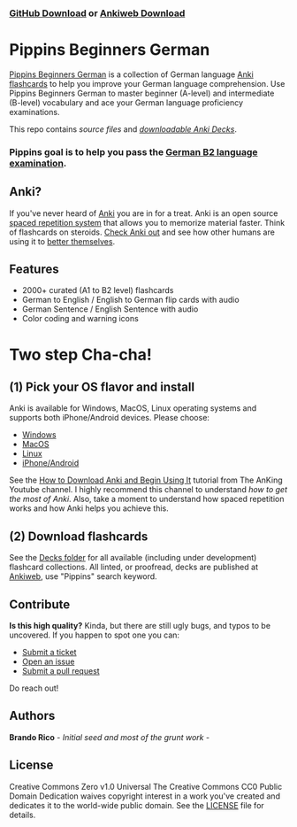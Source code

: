### **[GitHub Download](https://github.com/ilbrandori/Pippins-Beginners-German/tree/master/Decks) or [Ankiweb Download](https://ankiweb.net/shared/decks/Pippins)**

# Pippins Beginners German
[Pippins Beginners German](https://github.com/ilbrandori/Pippins-Beginners-Germans) is a collection of German language [Anki flashcards](https://apps.ankiweb.net/) to help you improve your German language comprehension. Use Pippins Beginners German to master beginner (A-level) and intermediate (B-level) vocabulary and ace your German language proficiency examinations.

This repo contains *source files* and *[downloadable Anki Decks](https://github.com/ilbrandori/Pippins-Beginners-German/tree/master/Decks)*.

### Pippins goal is to help you **pass** the [German B2 language examination](https://www.goethe.de/de/spr/kup/prf/prf/gb2.html).

## Anki?

If you've never heard of [Anki](https://apps.ankiweb.net/) you are in for a treat. Anki is an open source [spaced repetition system](https://en.wikipedia.org/wiki/Spaced_repetition) that allows you to memorize material faster. Think of flashcards on steroids. [Check Anki out](https://apps.ankiweb.net/) and see how other humans are using it to [better themselves](https://www.youtube.com/results?search_query=anki+learn).

## Features

* 2000+ curated (A1 to B2 level) flashcards 
* German to English / English to German flip cards with audio
* German Sentence / English Sentence with audio
* Color coding and warning icons

# Two step Cha-cha!

## (1) Pick your OS flavor and install

Anki is available for Windows, MacOS, Linux operating systems and supports both iPhone/Android devices. 
Please choose: 

- [Windows](https://apps.ankiweb.net/#windows)
- [MacOS](https://apps.ankiweb.net/#mac)
- [Linux](https://apps.ankiweb.net/#linux)
- [iPhone/Android](https://apps.ankiweb.net/#ios)

See the [How to Download Anki and Begin Using It](https://www.youtube.com/watch?v=AjdUxCnAXJw) tutorial from The AnKing Youtube channel. I highly recommend this channel to understand *how to get the most of Anki*. Also, take a moment to understand how spaced repetition works and how Anki helps you achieve this.   

## (2) Download flashcards
See the [Decks folder](https://github.com/ilbrandori/Pippins-Beginners-German/tree/master/Decks) for all available (including under development) flashcard collections. All linted, or proofread, decks are published at [Ankiweb](https://ankiweb.net/shared/decks/Pippins), use "Pippins" search keyword. 

## Contribute

**Is this high quality?** 
Kinda, but there are still ugly bugs, and typos to be uncovered. If you happen to spot one you can:

* [Submit a ticket](https://forms.gle/vbVNECZmXNG8cHuH7)
* [Open an issue](https://github.com/ilbrandori/Pippins-Beginners-German/issues)
* [Submit a pull request](https://github.com/ilbrandori/Pippins-Beginners-German/pulls)

Do reach out!

## Authors
**Brando Rico** - *Initial seed and most of the grunt work* - 

## License
Creative Commons Zero v1.0 Universal The Creative Commons CC0 Public Domain Dedication waives copyright interest in a work you've created and dedicates it to the world-wide public domain. See the [LICENSE](https://github.com/ilbrandori/Pippins-Beginners-German/blob/master/LICENSE) file for details.


